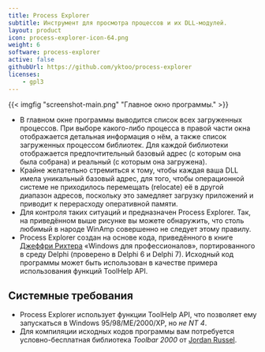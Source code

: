 ```yaml
---
title: Process Explorer
subtitle: Инструмент для просмотра процессов и их DLL-модулей.
layout: product
icon: process-explorer-icon-64.png
weight: 6
software: process-explorer
active: false
githubUrl: https://github.com/yktoo/process-explorer
licenses:
    - gpl3
---
```


{{< imgfig "screenshot-main.png" "Главное окно программы." >}}

* В главном окне программы выводится список всех загруженных процессов. При выборе какого-либо процесса в правой части окна отображается детальная информация о нём, а также список загруженных процессом библиотек. Для каждой библиотеки отображается предпочтительный базовый адрес (с которым она была собрана) и реальный (с которым она загружена).
* Крайне желательно стремиться к тому, чтобы каждая ваша DLL имела уникальный базовый адрес, для того, чтобы операционной системе не приходилось перемещать (relocate) её в другой диапазон адресов, поскольку это замедляет загрузку приложений и приводит к перерасходу оперативной памяти.
* Для контроля таких ситуаций и предназначен Process Explorer. Так, на приведённом выше рисунке вы можете обнаружить, что столь любимый в народе WinAmp совершенно не следует этому правилу.
* Process Explorer создан на основе кода, приведённого в книге [Джеффри Рихтера](http://www.jeffreyrichter.com) «Windows для профессионалов», портированного в среду Delphi (проверено в Delphi 6 и Delphi 7). Исходный код программы может быть использован в качестве примера использования функций ToolHelp API.

## Системные требования

* Process Explorer использует функции ToolHelp API, что позволяет ему запускаться в Windows 95/98/ME/2000/XP, но *не NT 4*.
* Для компиляции исходных кодов программы вам потребуется условно-бесплатная библиотека *Toolbar 2000* от [Jordan Russel](http://www.jrsoftware.org/).
